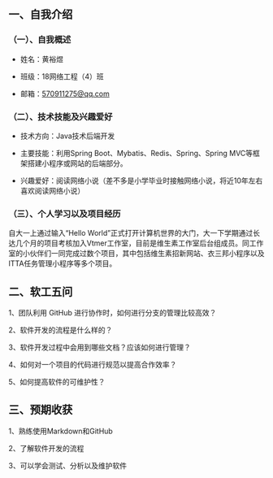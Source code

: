 ## 一、自我介绍

### （一）、自我概述

* 姓名：黄裕煜

* 班级：18网络工程（4）班

* 邮箱：570911275@qq.com

### （二）、技术技能及兴趣爱好

* 技术方向：Java技术后端开发

* 主要技能：利用Spring Boot、Mybatis、Redis、Spring、Spring MVC等框架搭建小程序或网站的后端部分。

* 兴趣爱好：阅读网络小说（差不多是小学毕业时接触网络小说，将近10年左右喜欢阅读网络小说）

### （三）、个人学习以及项目经历

自大一上通过输入“Hello World”正式打开计算机世界的大门，大一下学期通过长达几个月的项目考核加入Vtmer工作室，目前是维生素工作室后台组成员。同工作室的小伙伴们一同完成过数个项目，其中包括维生素招新网站、衣三邦小程序以及ITTA任务管理小程序等多个项目。



## 二、软工五问

1、团队利用 GitHub 进行协作时，如何进行分支的管理比较高效？

2、软件开发的流程是什么样的？

3、软件开发过程中会用到哪些文档？应该如何进行管理？

4、如何对一个项目的代码进行规范以提高合作效率？

5、如何提高软件的可维护性？



## 三、预期收获

1、熟练使用Markdown和GitHub

2、了解软件开发的流程

3、可以学会测试、分析以及维护软件 


